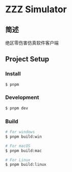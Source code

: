 # ZZZ Simulator

## 简述

绝区零伤害仿真软件客户端

## Project Setup

### Install

```bash
$ pnpm
```

### Development

```bash
$ pnpm dev
```

### Build

```bash
# For windows
$ pnpm build:win

# For macOS
$ pnpm build:mac

# For Linux
$ pnpm build:linux
```
